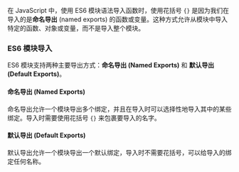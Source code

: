 



在 JavaScript 中，使用 ES6 模块语法导入函数时，使用花括号 `{}` 是因为我们在导入的是**命名导出** (named exports) 的函数或变量。这种方式允许从模块中导入特定的函数、对象或变量，而不是导入整个模块。



### ES6 模块导入

ES6 模块支持两种主要导出方式：**命名导出 (Named Exports)** 和 **默认导出 (Default Exports)**。

#### 命名导出 (Named Exports)

命名导出允许一个模块导出多个绑定，并且在导入时可以选择性地导入其中的某些绑定。导入时需要使用花括号 `{}` 来包裹要导入的名字。







#### 默认导出 (Default Exports)

默认导出允许一个模块导出一个默认绑定，导入时不需要花括号，可以给导入的绑定任何名称。